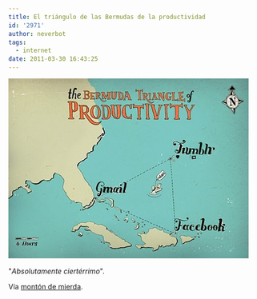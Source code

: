 ```yaml
---
title: El triángulo de las Bermudas de la productividad
id: '2971'
author: neverbot
tags:
  - internet
date: 2011-03-30 16:43:25
---
```


![201103301641.jpg](./el-triangulo-de-las-bermudas-de-la-productividad/201103301641.jpg)

"_Absolutamente ciertérrimo_".

Vía [montón de mierda](http://montondemierda.com/post/2595682990/absolutamente-cierterrimo-fuckyeahalbuquerque).